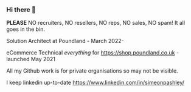 ### Hi there 👋
**PLEASE** NO recruiters, NO resellers, NO reps, NO sales, NO spam! It all goes in the bin.

Solution Architect at Poundland - March 2022-

eCommerce Technical _everything_ for https://shop.poundland.co.uk - launched May 2021

All my Github work is for private organisations so may not be visible.

I keep linkedin up-to-date https://www.linkedin.com/in/simeonpashley/
